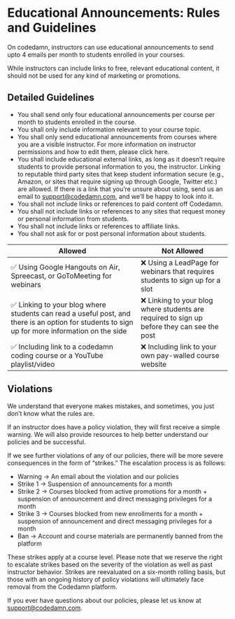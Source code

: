 # Educational Announcements: Rules and Guidelines

On codedamn, instructors can use educational announcements to send upto 4 emails per month to students enrolled in your courses.

While instructors can include links to free, relevant educational content, it should not be used for any kind of marketing or promotions.

## Detailed Guidelines

-   You shall send only four educational announcements per course per month to students enrolled in the course.
-   You shall only include information relevant to your course topic.
-   You shall only send educational announcements from courses where you are a visible instructor. For more information on instructor permissions and how to edit them, please click here.
-   You shall include educational external links, as long as it doesn’t require students to provide personal information to you, the instructor. Linking to reputable third party sites that keep student information secure (e.g., Amazon, or sites that require signing up through Google, Twitter etc.) are allowed. If there is a link that you’re unsure about using, send us an email to support@codedamn.com, and we’ll be happy to look into it.
-   You shall not include links or references to paid content off Codedamn.
-   You shall not include links or references to any sites that request money or personal information from students.
-   You shall not include links or references to affiliate links.
-   You shall not ask for or post personal information about students.

| Allowed                                                                                                                                        | Not Allowed                                                                                 |
| ---------------------------------------------------------------------------------------------------------------------------------------------- | ------------------------------------------------------------------------------------------- |
| ✅ Using Google Hangouts on Air, Spreecast, or GoToMeeting for webinars                                                                        | ❌ Using a LeadPage for webinars that requires students to sign up for a slot               |
| ✅ Linking to your blog where students can read a useful post, and there is an option for students to sign up for more information on the side | ❌ Linking to your blog where students are required to sign up before they can see the post |
| ✅ Including link to a codedamn coding course or a YouTube playlist/video                                                                      | ❌ Including link to your own pay-walled course website                                     |

## Violations

We understand that everyone makes mistakes, and sometimes, you just don’t know what the rules are.

If an instructor does have a policy violation, they will first receive a simple warning. We will also provide resources to help better understand our policies and be successful.

If we see further violations of any of our policies, there will be more severe consequences in the form of “strikes.” The escalation process is as follows:

-   Warning → An email about the violation and our policies
-   Strike 1 → Suspension of announcements for a month
-   Strike 2 → Courses blocked from active promotions for a month + suspension of announcement and direct messaging privileges for a month
-   Strike 3 → Courses blocked from new enrollments for a month + suspension of announcement and direct messaging privileges for a month
-   Ban → Account and course materials are permanently banned from the platform

These strikes apply at a course level. Please note that we reserve the right to escalate strikes based on the severity of the violation as well as past instructor behavior. Strikes are reevaluated on a six-month rolling basis, but those with an ongoing history of policy violations will ultimately face removal from the Codedamn platform.

If you ever have questions about our policies, please let us know at support@codedamn.com.
